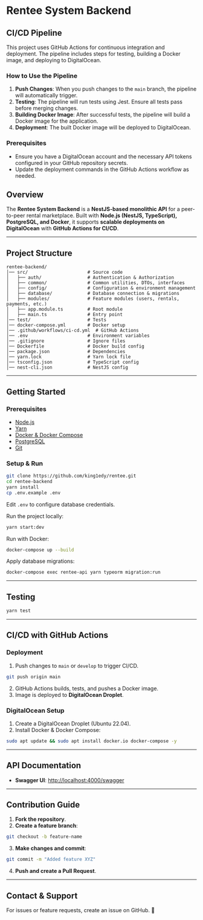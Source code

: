 # Rentee System Backend

## CI/CD Pipeline
This project uses GitHub Actions for continuous integration and deployment. The pipeline includes steps for testing, building a Docker image, and deploying to DigitalOcean.

### How to Use the Pipeline
1. **Push Changes**: When you push changes to the `main` branch, the pipeline will automatically trigger.
2. **Testing**: The pipeline will run tests using Jest. Ensure all tests pass before merging changes.
3. **Building Docker Image**: After successful tests, the pipeline will build a Docker image for the application.
4. **Deployment**: The built Docker image will be deployed to DigitalOcean.

### Prerequisites
- Ensure you have a DigitalOcean account and the necessary API tokens configured in your GitHub repository secrets.
- Update the deployment commands in the GitHub Actions workflow as needed.



## Overview
The **Rentee System Backend** is a **NestJS-based monolithic API** for a peer-to-peer rental marketplace. Built with **Node.js (NestJS, TypeScript), PostgreSQL, and Docker**, it supports **scalable deployments on DigitalOcean** with **GitHub Actions for CI/CD**.

---

## Project Structure
```
rentee-backend/
│── src/                      # Source code
│   ├── auth/                 # Authentication & Authorization
│   ├── common/               # Common utilities, DTOs, interfaces
│   ├── config/               # Configuration & environment management
│   ├── database/             # Database connection & migrations
│   ├── modules/              # Feature modules (users, rentals, payments, etc.)
│   ├── app.module.ts         # Root module
│   ├── main.ts               # Entry point
│── test/                     # Tests
│── docker-compose.yml        # Docker setup
│── .github/workflows/ci-cd.yml  # GitHub Actions
│── .env                      # Environment variables
│── .gitignore                # Ignore files
│── Dockerfile                # Docker build config
│── package.json              # Dependencies
│── yarn.lock                 # Yarn lock file
│── tsconfig.json             # TypeScript config
│── nest-cli.json             # NestJS config
```

---

## Getting Started
### Prerequisites
- [Node.js](https://nodejs.org/)
- [Yarn](https://yarnpkg.com/)
- [Docker & Docker Compose](https://docs.docker.com/get-docker/)
- [PostgreSQL](https://www.postgresql.org/download/)
- [Git](https://git-scm.com/downloads)

### Setup & Run
```sh
git clone https://github.com/king1edy/rentee.git
cd rentee-backend
yarn install
cp .env.example .env
```
Edit `.env` to configure database credentials.

Run the project locally:
```sh
yarn start:dev
```

Run with Docker:
```sh
docker-compose up --build
```
Apply database migrations:
```sh
docker-compose exec rentee-api yarn typeorm migration:run
```

---

## Testing
```sh
yarn test
```

---

## CI/CD with GitHub Actions
### Deployment
1. Push changes to `main` or `develop` to trigger CI/CD.
```sh
git push origin main
```
2. GitHub Actions builds, tests, and pushes a Docker image.
3. Image is deployed to **DigitalOcean Droplet**.

### DigitalOcean Setup
1. Create a DigitalOcean Droplet (Ubuntu 22.04).
2. Install Docker & Docker Compose:
```sh
sudo apt update && sudo apt install docker.io docker-compose -y
```

---

## API Documentation
- **Swagger UI**: [http://localhost:4000/swagger](http://localhost:4000/swagger)

---

## Contribution Guide
1. **Fork the repository**.
2. **Create a feature branch**:
```sh
git checkout -b feature-name
```
3. **Make changes and commit**:
```sh
git commit -m "Added feature XYZ"
```
4. **Push and create a Pull Request**.

---

## Contact & Support
For issues or feature requests, create an issue on GitHub. 🚀
